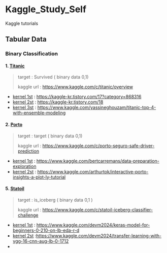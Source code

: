 # Kaggle_Study_Self
Kaggle tutorials


## Tabular Data

### Binary Classification
#### 1.  [Titanic](./1_Titanic_competition)
> target : Survived ( binary data 0,1)
>
> kaggle url : https://www.kaggle.com/c/titanic/overview

* [kernel 1st](./1_Titanic_competition/titanic_kernel1.ipynb) : https://kaggle-kr.tistory.com/17?category=868316
* [kernel 2st](./1_Titanic_competition/titanic_kernel2.ipynb) : https://kaggle-kr.tistory.com/18
* [kernel 3st](./1_Titanic_competition/titanic_kernel3.ipynb) : https://www.kaggle.com/yassineghouzam/titanic-top-4-with-ensemble-modeling

#### 2.  [Porto](./2_Porto_competition)

> target : target ( binary data 0,1)
>
> kaggle url : https://www.kaggle.com/c/porto-seguro-safe-driver-prediction

* [kernel 1st](./2_Porto_competition/porto_kernel1.ipynb) : https://www.kaggle.com/bertcarremans/data-preparation-exploration
* [kernel 2st](/2_Porto_competition/porto_kernel2.ipynb) : https://www.kaggle.com/arthurtok/interactive-porto-insights-a-plot-ly-tutorial



#### 5.  [Statoil](./5_Statoil_competition)

> target : is_iceberg ( binary data 0,1 )
>
> kaggle url : https://www.kaggle.com/c/statoil-iceberg-classifier-challenge

* [kernel 1st](./5_Statoil_competition/statoil_kernel1.ipynb) : https://www.kaggle.com/devm2024/keras-model-for-beginners-0-210-on-lb-eda-r-d
* [kernel 2st](.//5_Statoil_competition/statoil_kernel2.ipynb) :https://www.kaggle.com/devm2024/transfer-learning-with-vgg-16-cnn-aug-lb-0-1712
* 

